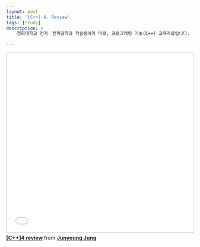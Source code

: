 ```yaml
---
layout: post
title: '[C++] 4. Review'
tags: [Study]
description: >  
    경희대학교 전자﹒전파공학과 학술동아리 마로, 프로그래밍 기초(C++) 교육자료입니다.

---
```



<iframe src="//www.slideshare.net/slideshow/embed_code/key/i2vQ4va5gvsU3F" width="595" height="485" frameborder="0" marginwidth="0" marginheight="0" scrolling="no" style="border:1px solid #CCC; border-width:1px; margin-bottom:5px; max-width: 100%;" allowfullscreen> </iframe> <div style="margin-bottom:5px"> <strong> <a href="//www.slideshare.net/JunyoungJung8/c4-review" title="[C++]4 review" target="_blank">[C++]4 review</a> </strong> from <strong><a target="_blank" href="//www.slideshare.net/JunyoungJung8">Junyoung Jung</a></strong> </div>
